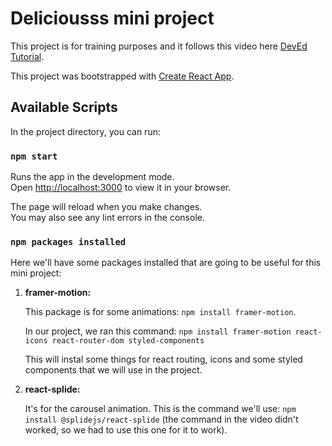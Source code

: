 # Deliciousss mini project

This project is for training purposes and it follows this video here [DevEd Tutorial](https://www.youtube.com/watch?v=xc4uOzlndAk&ab_channel=DevEd).

This project was bootstrapped with [Create React App](https://github.com/facebook/create-react-app).

## Available Scripts

In the project directory, you can run:

### `npm start`

Runs the app in the development mode.\
Open [http://localhost:3000](http://localhost:3000) to view it in your browser.

The page will reload when you make changes.\
You may also see any lint errors in the console.

### `npm packages installed`

Here we'll have some packages installed that are going to be useful for this mini project:

1. **framer-motion:**

   This package is for some animations: `npm install framer-motion`.

   In our project, we ran this command: `npm install framer-motion react-icons react-router-dom styled-components`

   This will instal some things for react routing, icons and some styled components that we will use in the project.

2. **react-splide:**

   It's for the carousel animation.
   This is the command we'll use: `npm install @splidejs/react-splide` (the command in the video didn't worked, so we had to use this one for it to work).
